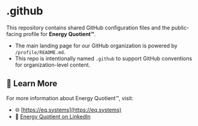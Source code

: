 # .github

This repository contains shared GitHub configuration files and the public-facing profile for **Energy Quotient™**.

- The main landing page for our GitHub organization is powered by `/profile/README.md`.
- This repo is intentionally named `.github` to support GitHub conventions for organization-level content.

## 🔗 Learn More

For more information about Energy Quotient™, visit:
- 🌐 [https://eq.systems](https://eq.systems)
- 💼 [Energy Quotient on LinkedIn](https://www.linkedin.com/company/energy-quotient-inc)
